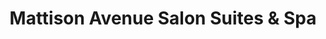 ---
title: "Mattison Avenue Salon Suites & Spa"
url: /dallas/mattison-avenue-salon-suites-and-spa/
shop: hairdresser
---